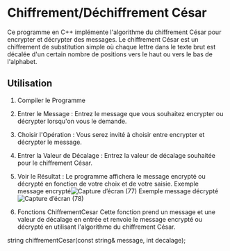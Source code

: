 # Chiffrement/Déchiffrement César

Ce programme en C++ implémente l'algorithme du chiffrement César pour encrypter et décrypter des messages. 
Le chiffrement César est un chiffrement de substitution simple où chaque lettre dans le texte brut est décalée d'un certain nombre de positions vers le haut ou vers le bas de l'alphabet.

## Utilisation
1. Compiler le Programme
2. Entrer le Message :
Entrez le message que vous souhaitez encrypter ou décrypter lorsqu'on vous le demande.

3. Choisir l'Opération :
Vous serez invité à choisir entre encrypter et décrypter le message.

4. Entrer la Valeur de Décalage :
Entrez la valeur de décalage souhaitée pour le chiffrement César.

5. Voir le Résultat :
Le programme affichera le message encrypté ou décrypté en fonction de votre choix et de votre saisie.
 Exemple message encrypté![Capture d’écran (77)](https://github.com/aubiniabyllcat/cesarchiffrement/assets/140092517/9eb5007f-db2f-4de9-b9e5-92df1f6d0bf1)
 Exemple message décrypté![Capture d’écran (78)](https://github.com/aubiniabyllcat/cesarchiffrement/assets/140092517/f527cb59-7fa5-4d27-917d-ce204d382a52)

7. Fonctions
ChiffrementCesar
Cette fonction prend un message et une valeur de décalage en entrée et renvoie le message encrypté ou décrypté en utilisant l'algorithme du chiffrement César.

string chiffrementCesar(const string& message, int decalage);
   


   
   
